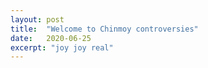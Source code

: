 ```yaml
---
layout: post
title:  "Welcome to Chinmoy controversies"
date:   2020-06-25
excerpt: "joy joy real"
---
```

